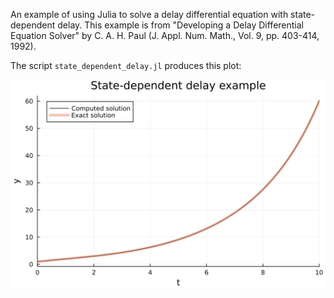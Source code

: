 An example of using Julia to solve a delay differential equation with
state-dependent delay.  This example is from "Developing a Delay
Differential Equation Solver" by C. A. H. Paul (J. Appl. Num. Math.,
Vol. 9, pp. 403-414, 1992). 

The script `state_dependent_delay.jl` produces this plot:

![](https://github.com/WarrenWeckesser/experiments/blob/main/julia/delay-differential-equations/paul1992/paul1992.svg)
